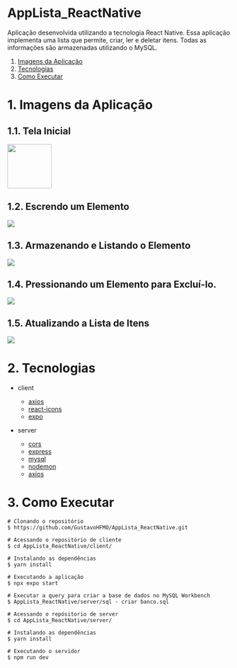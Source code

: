 # AppLista_ReactNative

Aplicação desenvolvida utilizando a tecnologia React Native. Essa aplicação implementa uma lista que permite, criar, ler e deletar itens. Todas as informações são armazenadas utilizando o MySQL.

1. [Imagens da Aplicação](#head1)
2. [Tecnologias](#head2)
3. [Como Executar](#head3)

# <span id="head1">1. Imagens da Aplicação<span/>
## 1.1. Tela Inicial
<img src="https://github.com/GustavoHFMO/AppLista_ReactNative/blob/master/client/assets/A.jpeg" width="100">

## 1.2. Escrendo um Elemento
![](https://github.com/GustavoHFMO/AppLista_ReactNative/blob/master/client/assets/B.jpeg)

## 1.3. Armazenando e Listando o Elemento
![](https://github.com/GustavoHFMO/AppLista_ReactNative/blob/master/client/assets/C.jpeg)

## 1.4. Pressionando um Elemento para Excluí-lo.
![](https://github.com/GustavoHFMO/AppLista_ReactNative/blob/master/client/assets/D.jpeg)

## 1.5. Atualizando a Lista de Itens
![](https://github.com/GustavoHFMO/AppLista_ReactNative/blob/master/client/assets/E.jpeg)

# <span id="head2">2. Tecnologias<span/>
* client
  * [axios](http://nodejs.org/docs/latest/api/path.html)
  * [react-icons](https://react-icons.github.io/react-icons/)
  * [expo](https://docs.expo.dev/)
   

* server
  * [cors](https://github.com/expressjs/cors#readme)
  * [express](http://expressjs.com/)
  * [mysql](https://github.com/mysqljs/mysql)
  * [nodemon](https://nodemon.io)
  * [axios](http://nodejs.org/docs/latest/api/path.html)
  


# <span id="head3">3. Como Executar<span/>
```
# Clonando o repositório
$ https://github.com/GustavoHFMO/AppLista_ReactNative.git

# Acessando o repositório de cliente
$ cd AppLista_ReactNative/client/

# Instalando as dependências
$ yarn install 

# Executando a aplicação
$ npx expo start

# Executar a query para criar a base de dados no MySQL Workbench
$ AppLista_ReactNative/server/sql - criar banco.sql

# Acessando o repósitorio de server
$ cd AppLista_ReactNative/server/

# Instalando as dependências
$ yarn install 

# Executando o servidor
$ npm run dev
```
